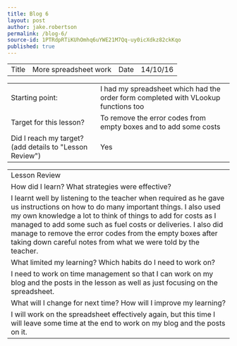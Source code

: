 ```yaml
---
title: Blog 6
layout: post
author: jake.robertson
permalink: /blog-6/
source-id: 1PTRdpRTiKUhOmhq6uYWE21M7Qq-uy0icXdkz82ckKqo
published: true
---
```

<table>
  <tr>
    <td>Title</td>
    <td>More spreadsheet work</td>
    <td>Date</td>
    <td>14/10/16</td>
  </tr>
</table>


<table>
  <tr>
    <td>Starting point:</td>
    <td>I had my spreadsheet which had the order form completed with VLookup functions too</td>
  </tr>
  <tr>
    <td>Target for this lesson?</td>
    <td>To remove the error codes from empty boxes and to add some costs</td>
  </tr>
  <tr>
    <td>Did I reach my target? 
(add details to "Lesson Review")</td>
    <td> Yes</td>
  </tr>
</table>


<table>
  <tr>
    <td>Lesson Review</td>
  </tr>
  <tr>
    <td>How did I learn? What strategies were effective? </td>
  </tr>
  <tr>
    <td>I learnt well by listening to the teacher when required as he gave us instructions on how to do many important things. I also used my own knowledge a lot to think of things to add for costs as I managed to add some such as fuel costs or deliveries. I also did manage to remove the error codes from the empty boxes after taking down careful notes from what we were told by the teacher.</td>
  </tr>
  <tr>
    <td>What limited my learning? Which habits do I need to work on? </td>
  </tr>
  <tr>
    <td>I need to work on time management so that I can work on my blog and the posts in the lesson as well as just focusing on the spreadsheet.</td>
  </tr>
  <tr>
    <td>What will I change for next time? How will I improve my learning?</td>
  </tr>
  <tr>
    <td>I will work on the spreadsheet effectively again, but this time I will leave some time at the end to work on my blog and the posts on it.</td>
  </tr>
</table>


